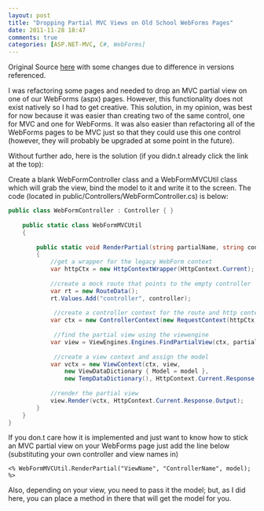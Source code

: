 ```yaml
---
layout: post
title: "Dropping Partial MVC Views on Old School WebForms Pages"
date: 2011-11-28 18:47
comments: true
categories: [ASP.NET-MVC, C#, WebForms]
---
```

Original Source [here](http://stackoverflow.com/questions/702746/how-to-include-a-partial-view-inside-a-webform) with some changes due to difference in versions referenced.

I was refactoring some pages and needed to drop an MVC partial view on one of our WebForms (aspx) pages. However, this functionality does not exist natively so I had to get creative.
This solution, in my opinion, was best for now because it was easier than creating two of the same control, one for MVC and one for WebForms. It was also easier than refactoring all of the WebForms pages to be MVC just so that they could use this one control (however, they will probably be upgraded at some point in the future).

Without further ado, here is the solution (if you didn.t already click the link at the top):

Create a blank WebFormController class and a WebFormMVCUtil class which will grab the view, bind the model to it and write it to the screen. The code (located in public/Controllers/WebFormController.cs) is below:

``` c#
public class WebFormController : Controller { }
 
    public static class WebFormMVCUtil
    {
 
        public static void RenderPartial(string partialName, string controller, object model)
        {
            //get a wrapper for the legacy WebForm context
            var httpCtx = new HttpContextWrapper(HttpContext.Current);
 
            //create a mock route that points to the empty controller
            var rt = new RouteData();
            rt.Values.Add("controller", controller);
 
             //create a controller context for the route and http context
            var ctx = new ControllerContext(new RequestContext(httpCtx, rt), new WebFormController());
 
             //find the partial view using the viewengine
            var view = ViewEngines.Engines.FindPartialView(ctx, partialName).View;
 
             //create a view context and assign the model
            var vctx = new ViewContext(ctx, view,
                new ViewDataDictionary { Model = model },
                new TempDataDictionary(), HttpContext.Current.Response.Output);
 
            //render the partial view
            view.Render(vctx, HttpContext.Current.Response.Output);
        }
    }
}
```
If you don.t care how it is implemented and just want to know how to stick an MVC partial view on your WebForms page just add the line below (substituting your own controller and view names in)

```
<% WebFormMVCUtil.RenderPartial("ViewName", "ControllerName", model); %>
```

Also, depending on your view, you need to pass it the model; but, as I did here, you can place a method in there that will get the model for you.
